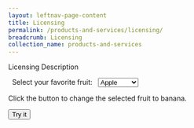 ```yaml
---
layout: leftnav-page-content
title: Licensing
permalink: /products-and-services/licensing/
breadcrumb: Licensing
collection_name: products-and-services
---
```

Licensing Description </br>

<html>
<body>

<form>
  Select your favorite fruit:
  <select id="mySelect">
    <option value="apple">Apple</option>
    <option value="orange">Orange</option>
    <option value="pineapple">Pineapple</option>
    <option value="banana">Banana</option>
  </select>
</form>

<p>Click the button to change the selected fruit to banana.</p>

<button type="button" onclick="myFunction()">Try it</button>

<script>
function myFunction() {
  document.getElementById("mySelect").value = "banana";
}
</script>

</body>
</html>
